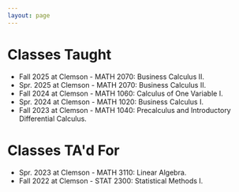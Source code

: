 ```yaml
---
layout: page
---
```



# Classes Taught
- Fall 2025 at Clemson - MATH 2070: Business Calculus II.
- Spr. 2025 at Clemson - MATH 2070: Business Calculus II.
- Fall 2024 at Clemson - MATH 1060: Calculus of One Variable I.
- Spr. 2024 at Clemson - MATH 1020: Business Calculus I.
- Fall 2023 at Clemson - MATH 1040: Precalculus and Introductory Differential Calculus.



# Classes TA'd For
- Spr. 2023 at Clemson - MATH 3110: Linear Algebra.
- Fall 2022 at Clemson - STAT 2300: Statistical Methods I.



